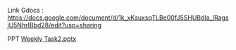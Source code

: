 Link Gdocs : https://docs.google.com/document/d/1k_xKsuxsqTLBe00fJ5SHUBdIa_lRagsjU5NhrIBbd28/edit?usp=sharing

PPT
[Weekly Task2.pptx](https://github.com/TengkuMahmudi/UIUX_Tengku-Mahmudi/files/8520109/Weekly.Task2.pptx)
